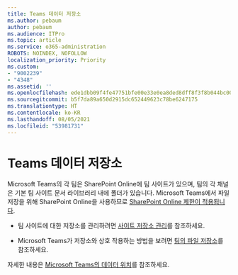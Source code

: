 ```yaml
---
title: Teams 데이터 저장소
ms.author: pebaum
author: pebaum
ms.audience: ITPro
ms.topic: article
ms.service: o365-administration
ROBOTS: NOINDEX, NOFOLLOW
localization_priority: Priority
ms.custom:
- "9002239"
- "4348"
ms.assetid: ''
ms.openlocfilehash: ede1dbb09f4fe47751bfe00e33e0ea8ded8dff8f3f8b044bc00234c51084c199
ms.sourcegitcommit: b5f7da89a650d2915dc652449623c78be6247175
ms.translationtype: HT
ms.contentlocale: ko-KR
ms.lasthandoff: 08/05/2021
ms.locfileid: "53981731"
---
```

# <a name="teams-data-storage"></a>Teams 데이터 저장소

Microsoft Teams의 각 팀은 SharePoint Online에 팀 사이트가 있으며, 팀의 각 채널은 기본 팀 사이트 문서 라이브러리 내에 폴더가 있습니다. Microsoft Teams에서 파일 저장을 위해 SharePoint Online을 사용하므로 [SharePoint Online 제한이 적용됩니다](https://docs.microsoft.com/microsoftteams/limits-specifications-teams#storage).

- 팀 사이트에 대한 저장소를 관리하려면 [사이트 저장소 관리](https://docs.microsoft.com/sharepoint/manage-site-collection-storage-limits#manage-individual-site-storage-limits)를 참조하세요.

- Microsoft Teams가 저장소와 상호 작용하는 방법을 보려면 [팀의 파일 저장소](https://support.office.com/article/file-storage-in-teams-df5cc0a5-d1bb-414c-8870-46c6eb76686a)를 참조하세요.

자세한 내용은 [Microsoft Teams의 데이터 위치](https://docs.microsoft.com/microsoftteams/location-of-data-in-teams)를 참조하세요.
